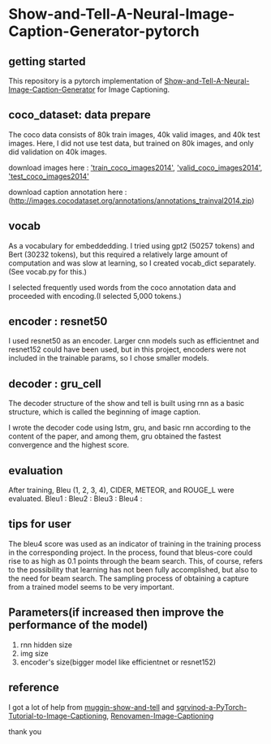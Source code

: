 # Show-and-Tell-A-Neural-Image-Caption-Generator-pytorch



## getting started
This repository is a pytorch implementation of [Show-and-Tell-A-Neural-Image-Caption-Generator](https://arxiv.org/pdf/1411.4555v2.pdf) for Image Captioning. 













## coco_dataset: data prepare
The coco data consists of 80k train images, 40k valid images, and 40k test images.
Here, I did not use test data, but trained on 80k images, and only did validation on 40k images.

download images here : ['train_coco_images2014'](http://images.cocodataset.org/zips/train2014.zip),
['valid_coco_images2014'](http://images.cocodataset.org/zips/val2014.zip), ['test_coco_images2014'](http://images.cocodataset.org/zips/test2014.zip)


download  caption annotation here : 
(http://images.cocodataset.org/annotations/annotations_trainval2014.zip)











## vocab
As a vocabulary for embeddedding. I tried using gpt2 (50257 tokens) and Bert (30232 tokens), but this required a relatively large amount of computation and was slow at learning, so I created vocab_dict separately.(See vocab.py for this.)

I selected frequently used words from the coco annotation data and proceeded with encoding.(I selected 5,000 tokens.)












## encoder : resnet50
I used resnet50 as an encoder. Larger cnn models such as efficientnet and resnet152 could have been used, but in this project, encoders were not included in the trainable params, so I chose smaller models.












## decoder : gru_cell
The decoder structure of the show and tell is built using rnn as a basic structure, which is called the beginning of image caption.

I wrote the decoder code using lstm, gru, and basic rnn according to the content of the paper, and among them, gru obtained the fastest convergence and the highest score.












## evaluation
After training, Bleu (1, 2, 3, 4), CIDER, METEOR, and ROUGE_L were evaluated.
Bleu1 : 
Bleu2 :
Bleu3 :
Bleu4 :












## tips for user
The bleu4 score was used as an indicator of training in the training process in the corresponding project. In the process,  found that bleus-core could rise to as high as 0.1 points through the beam search. This, of course, refers to the possibility that learning has not been fully accomplished, but also to the need for beam search. The sampling process of obtaining a capture from a trained model seems to be very important.














## Parameters(if increased then improve the performance of the model)
1. rnn hidden size
2. img size
3. encoder's size(bigger model like efficientnet or resnet152)















## reference

I got a lot of help from [muggin-show-and-tell](https://github.com/muggin/show-and-tell) and
[sgrvinod-a-PyTorch-Tutorial-to-Image-Captioning](https://github.com/sgrvinod/a-PyTorch-Tutorial-to-Image-Captioning#objective), [Renovamen-Image-Captioning](https://github.com/Renovamen/Image-Captioning/tree/master/models/decoders) 


thank you
